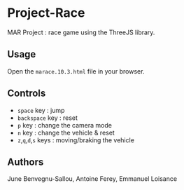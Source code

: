 # Project-Race
MAR Project : race game using the ThreeJS library. 

## Usage

Open the ```marace.10.3.html``` file in your browser.

## Controls
- ```space``` key : jump
- ```backspace``` key : reset
- ```p``` key : change the camera mode
- ```n``` key : change the vehicle & reset
- ```z```,```q```,```d```,```s``` keys : moving/braking the vehicle


## Authors 
June Benvegnu-Sallou,
Antoine Ferey,
Emmanuel Loisance
